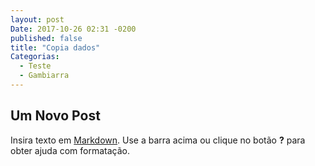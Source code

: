 ```yaml
---
layout: post
Date: 2017-10-26 02:31 -0200
published: false
title: "Copia dados"
Categorias:
  - Teste
  - Gambiarra
---
```

## Um Novo Post

Insira texto em [Markdown](http://daringfireball.net/projects/markdown/). Use a barra acima ou clique no botão **?** para obter ajuda com formatação.
